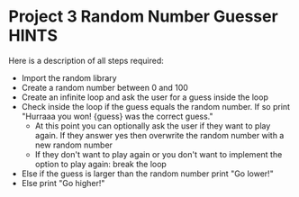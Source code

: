 # Project 3 Random Number Guesser HINTS

Here is a description of all steps required:
- Import the random library
- Create a random number between 0 and 100
- Create an infinite loop and ask the user for a guess inside the loop
- Check inside the loop if the guess equals the random number. If so print "Hurraaa you won! {guess} was the correct guess."
    - At this point you can optionally ask the user if they want to play again. If they answer yes then overwrite the random number with a new random number
    - If they don't want to play again or you don't want to implement the option to play again: break the loop
- Else if the guess is larger than the random number print "Go lower!"
- Else print "Go higher!"
